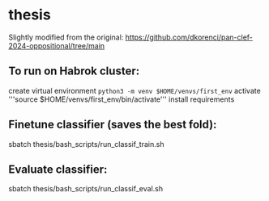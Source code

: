 # thesis

Slightly modified from the original: https://github.com/dkorenci/pan-clef-2024-oppositional/tree/main

## To run on Habrok cluster:
create virtual environment
```python3 -m venv $HOME/venvs/first_env```
activate
'''source $HOME/venvs/first_env/bin/activate'''
install requirements

## Finetune classifier (saves the best fold):
sbatch thesis/bash_scripts/run_classif_train.sh

## Evaluate classifier:
sbatch thesis/bash_scripts/run_classif_eval.sh
